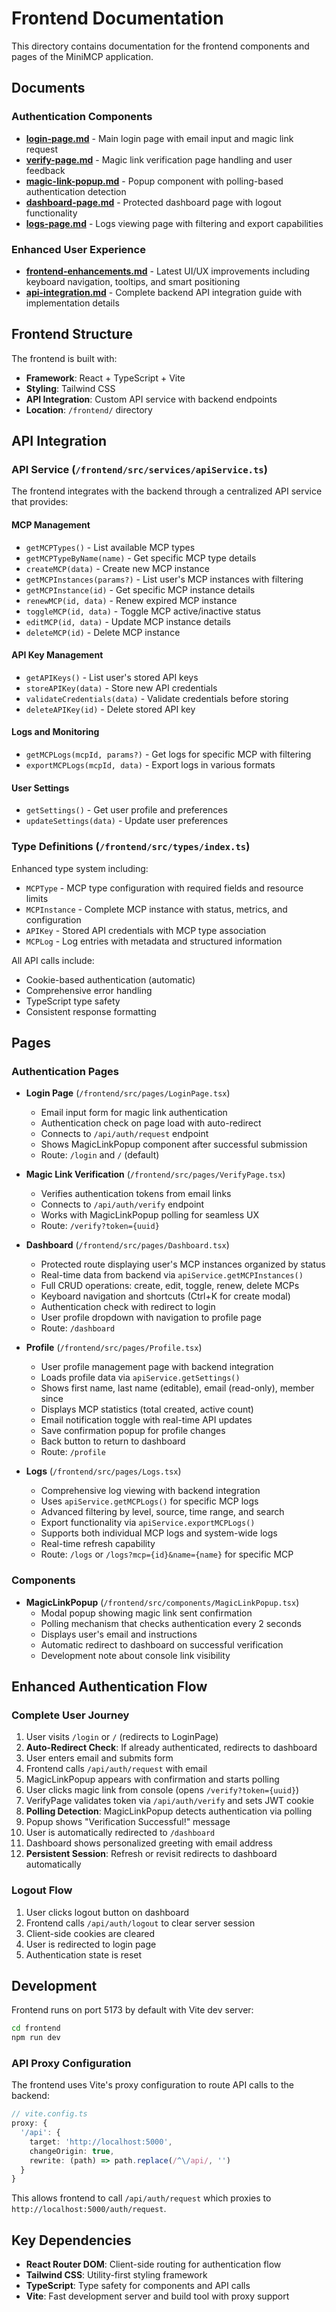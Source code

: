 # Frontend Documentation

This directory contains documentation for the frontend components and pages of the MiniMCP application.

## Documents

### Authentication Components
- **[login-page.md](./login-page.md)** - Main login page with email input and magic link request
- **[verify-page.md](./verify-page.md)** - Magic link verification page handling and user feedback
- **[magic-link-popup.md](./magic-link-popup.md)** - Popup component with polling-based authentication detection
- **[dashboard-page.md](./dashboard-page.md)** - Protected dashboard page with logout functionality
- **[logs-page.md](./logs-page.md)** - Logs viewing page with filtering and export capabilities

### Enhanced User Experience
- **[frontend-enhancements.md](./frontend-enhancements.md)** - Latest UI/UX improvements including keyboard navigation, tooltips, and smart positioning
- **[api-integration.md](./api-integration.md)** - Complete backend API integration guide with implementation details

## Frontend Structure

The frontend is built with:

-   **Framework**: React + TypeScript + Vite
-   **Styling**: Tailwind CSS
-   **API Integration**: Custom API service with backend endpoints
-   **Location**: `/frontend/` directory

## API Integration

### API Service (`/frontend/src/services/apiService.ts`)

The frontend integrates with the backend through a centralized API service that provides:

#### MCP Management
- `getMCPTypes()` - List available MCP types
- `getMCPTypeByName(name)` - Get specific MCP type details
- `createMCP(data)` - Create new MCP instance
- `getMCPInstances(params?)` - List user's MCP instances with filtering
- `getMCPInstance(id)` - Get specific MCP instance details
- `renewMCP(id, data)` - Renew expired MCP instance
- `toggleMCP(id, data)` - Toggle MCP active/inactive status
- `editMCP(id, data)` - Update MCP instance details
- `deleteMCP(id)` - Delete MCP instance

#### API Key Management
- `getAPIKeys()` - List user's stored API keys
- `storeAPIKey(data)` - Store new API credentials
- `validateCredentials(data)` - Validate credentials before storing
- `deleteAPIKey(id)` - Delete stored API key

#### Logs and Monitoring
- `getMCPLogs(mcpId, params?)` - Get logs for specific MCP with filtering
- `exportMCPLogs(mcpId, data)` - Export logs in various formats

#### User Settings
- `getSettings()` - Get user profile and preferences
- `updateSettings(data)` - Update user preferences

### Type Definitions (`/frontend/src/types/index.ts`)

Enhanced type system including:

- `MCPType` - MCP type configuration with required fields and resource limits
- `MCPInstance` - Complete MCP instance with status, metrics, and configuration
- `APIKey` - Stored API credentials with MCP type association
- `MCPLog` - Log entries with metadata and structured information

All API calls include:
- Cookie-based authentication (automatic)
- Comprehensive error handling
- TypeScript type safety
- Consistent response formatting

## Pages

### Authentication Pages

-   **Login Page** (`/frontend/src/pages/LoginPage.tsx`)
    -   Email input form for magic link authentication
    -   Authentication check on page load with auto-redirect
    -   Connects to `/api/auth/request` endpoint
    -   Shows MagicLinkPopup component after successful submission
    -   Route: `/login` and `/` (default)

-   **Magic Link Verification** (`/frontend/src/pages/VerifyPage.tsx`)
    -   Verifies authentication tokens from email links
    -   Connects to `/api/auth/verify` endpoint
    -   Works with MagicLinkPopup polling for seamless UX
    -   Route: `/verify?token={uuid}`

-   **Dashboard** (`/frontend/src/pages/Dashboard.tsx`)
    -   Protected route displaying user's MCP instances organized by status
    -   Real-time data from backend via `apiService.getMCPInstances()`
    -   Full CRUD operations: create, edit, toggle, renew, delete MCPs
    -   Keyboard navigation and shortcuts (Ctrl+K for create modal)
    -   Authentication check with redirect to login
    -   User profile dropdown with navigation to profile page
    -   Route: `/dashboard`

-   **Profile** (`/frontend/src/pages/Profile.tsx`)
    -   User profile management page with backend integration
    -   Loads profile data via `apiService.getSettings()`
    -   Shows first name, last name (editable), email (read-only), member since
    -   Displays MCP statistics (total created, active count)
    -   Email notification toggle with real-time API updates
    -   Save confirmation popup for profile changes
    -   Back button to return to dashboard
    -   Route: `/profile`

-   **Logs** (`/frontend/src/pages/Logs.tsx`)
    -   Comprehensive log viewing with backend integration
    -   Uses `apiService.getMCPLogs()` for specific MCP logs
    -   Advanced filtering by level, source, time range, and search
    -   Export functionality via `apiService.exportMCPLogs()`
    -   Supports both individual MCP logs and system-wide logs
    -   Real-time refresh capability
    -   Route: `/logs` or `/logs?mcp={id}&name={name}` for specific MCP

### Components

-   **MagicLinkPopup** (`/frontend/src/components/MagicLinkPopup.tsx`)
    -   Modal popup showing magic link sent confirmation
    -   Polling mechanism that checks authentication every 2 seconds
    -   Displays user's email and instructions
    -   Automatic redirect to dashboard on successful verification
    -   Development note about console link visibility

## Enhanced Authentication Flow

### Complete User Journey
1. User visits `/login` or `/` (redirects to LoginPage)
2. **Auto-Redirect Check**: If already authenticated, redirects to dashboard
3. User enters email and submits form
4. Frontend calls `/api/auth/request` with email
5. MagicLinkPopup appears with confirmation and starts polling
6. User clicks magic link from console (opens `/verify?token={uuid}`)
7. VerifyPage validates token via `/api/auth/verify` and sets JWT cookie
8. **Polling Detection**: MagicLinkPopup detects authentication via polling
9. Popup shows "Verification Successful!" message
10. User is automatically redirected to `/dashboard`
11. Dashboard shows personalized greeting with email address
12. **Persistent Session**: Refresh or revisit redirects to dashboard automatically

### Logout Flow
1. User clicks logout button on dashboard
2. Frontend calls `/api/auth/logout` to clear server session
3. Client-side cookies are cleared
4. User is redirected to login page
5. Authentication state is reset

## Development

Frontend runs on port 5173 by default with Vite dev server:

```bash
cd frontend
npm run dev
```

### API Proxy Configuration

The frontend uses Vite's proxy configuration to route API calls to the backend:

```typescript
// vite.config.ts
proxy: {
  '/api': {
    target: 'http://localhost:5000',
    changeOrigin: true,
    rewrite: (path) => path.replace(/^\/api/, '')
  }
}
```

This allows frontend to call `/api/auth/request` which proxies to `http://localhost:5000/auth/request`.

## Key Dependencies

- **React Router DOM**: Client-side routing for authentication flow
- **Tailwind CSS**: Utility-first styling framework  
- **TypeScript**: Type safety for components and API calls
- **Vite**: Fast development server and build tool with proxy support
